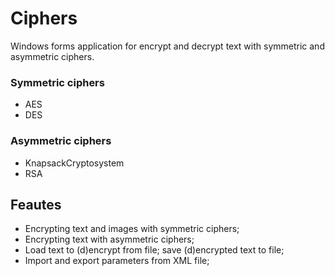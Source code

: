 # Ciphers

Windows forms application for encrypt and decrypt text with symmetric and asymmetric ciphers.
### Symmetric ciphers
* AES
* DES

### Asymmetric ciphers
* KnapsackCryptosystem
* RSA

## Feautes
* Encrypting text and images with symmetric ciphers;
* Encrypting text with asymmetric ciphers;
* Load text to (d)encrypt from file; save (d)encrypted text to file;
* Import and export parameters from XML file;
